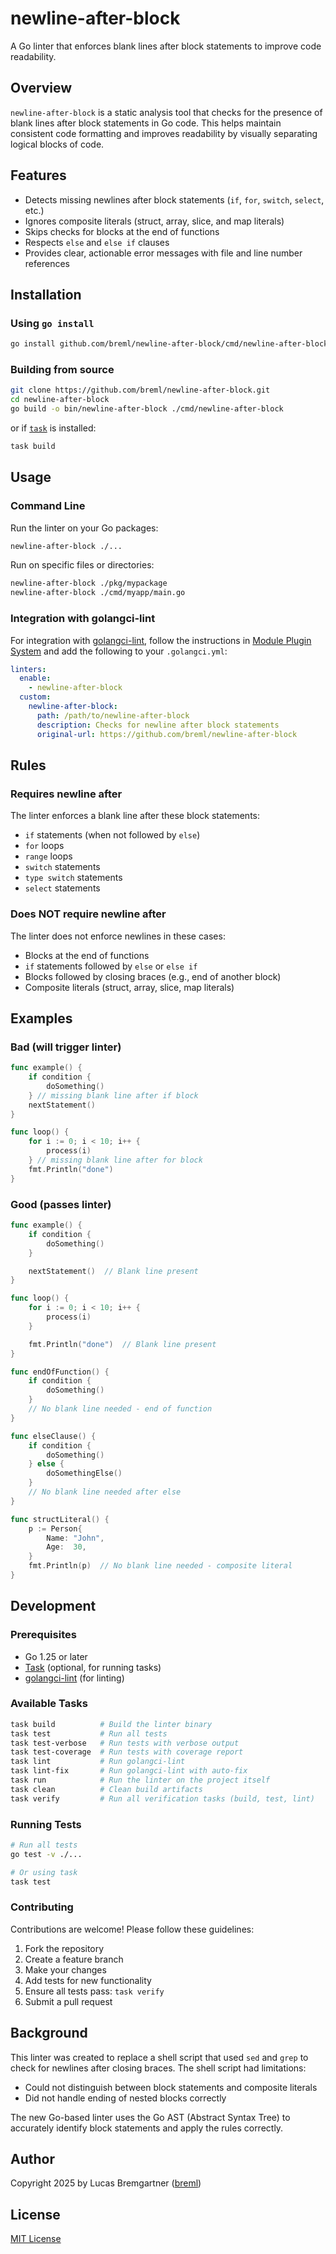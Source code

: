 # newline-after-block

A Go linter that enforces blank lines after block statements to improve code readability.

## Overview

`newline-after-block` is a static analysis tool that checks for the presence of blank lines after block statements in Go code. This helps maintain consistent code formatting and improves readability by visually separating logical blocks of code.

## Features

- Detects missing newlines after block statements (`if`, `for`, `switch`, `select`, etc.)
- Ignores composite literals (struct, array, slice, and map literals)
- Skips checks for blocks at the end of functions
- Respects `else` and `else if` clauses
- Provides clear, actionable error messages with file and line number references

## Installation

### Using `go install`

```bash
go install github.com/breml/newline-after-block/cmd/newline-after-block@latest
```

### Building from source

```bash
git clone https://github.com/breml/newline-after-block.git
cd newline-after-block
go build -o bin/newline-after-block ./cmd/newline-after-block
```

or if [`task`](https://taskfile.dev/) is installed:

```bash
task build
```

## Usage

### Command Line

Run the linter on your Go packages:

```bash
newline-after-block ./...
```

Run on specific files or directories:

```bash
newline-after-block ./pkg/mypackage
newline-after-block ./cmd/myapp/main.go
```

### Integration with golangci-lint

For integration with [golangci-lint](https://golangci-lint.run/), follow the instructions in
[Module Plugin System](https://golangci-lint.run/docs/plugins/module-plugins/) and add the following to your `.golangci.yml`:

```yaml
linters:
  enable:
    - newline-after-block
  custom:
    newline-after-block:
      path: /path/to/newline-after-block
      description: Checks for newline after block statements
      original-url: https://github.com/breml/newline-after-block
```

## Rules

### Requires newline after

The linter enforces a blank line after these block statements:

- `if` statements (when not followed by `else`)
- `for` loops
- `range` loops
- `switch` statements
- `type switch` statements
- `select` statements

### Does NOT require newline after

The linter does not enforce newlines in these cases:

- Blocks at the end of functions
- `if` statements followed by `else` or `else if`
- Blocks followed by closing braces (e.g., end of another block)
- Composite literals (struct, array, slice, map literals)

## Examples

### Bad (will trigger linter)

```go
func example() {
    if condition {
        doSomething()
    } // missing blank line after if block
    nextStatement()
}

func loop() {
    for i := 0; i < 10; i++ {
        process(i)
    } // missing blank line after for block
    fmt.Println("done")
}
```

### Good (passes linter)

```go
func example() {
    if condition {
        doSomething()
    }

    nextStatement()  // Blank line present
}

func loop() {
    for i := 0; i < 10; i++ {
        process(i)
    }

    fmt.Println("done")  // Blank line present
}

func endOfFunction() {
    if condition {
        doSomething()
    }
    // No blank line needed - end of function
}

func elseClause() {
    if condition {
        doSomething()
    } else {
        doSomethingElse()
    }
    // No blank line needed after else
}

func structLiteral() {
    p := Person{
        Name: "John",
        Age:  30,
    }
    fmt.Println(p)  // No blank line needed - composite literal
}
```

## Development

### Prerequisites

- Go 1.25 or later
- [Task](https://taskfile.dev/) (optional, for running tasks)
- [golangci-lint](https://golangci-lint.run/) (for linting)

### Available Tasks

```bash
task build          # Build the linter binary
task test           # Run all tests
task test-verbose   # Run tests with verbose output
task test-coverage  # Run tests with coverage report
task lint           # Run golangci-lint
task lint-fix       # Run golangci-lint with auto-fix
task run            # Run the linter on the project itself
task clean          # Clean build artifacts
task verify         # Run all verification tasks (build, test, lint)
```

### Running Tests

```bash
# Run all tests
go test -v ./...

# Or using task
task test
```

### Contributing

Contributions are welcome! Please follow these guidelines:

1. Fork the repository
2. Create a feature branch
3. Make your changes
4. Add tests for new functionality
5. Ensure all tests pass: `task verify`
6. Submit a pull request

## Background

This linter was created to replace a shell script that used `sed` and `grep` to check for newlines after closing braces. The shell script had limitations:

- Could not distinguish between block statements and composite literals
- Did not handle ending of nested blocks correctly

The new Go-based linter uses the Go AST (Abstract Syntax Tree) to accurately identify block statements and apply the rules correctly.

## Author

Copyright 2025 by Lucas Bremgartner ([breml](https://github.com/breml))

## License

[MIT License](LICENSE)
